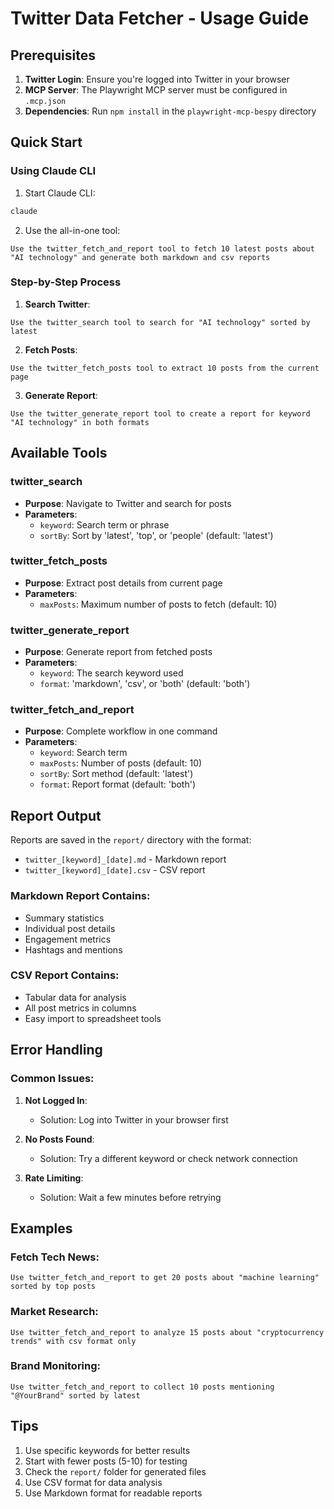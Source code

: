 # Twitter Data Fetcher - Usage Guide

## Prerequisites

1. **Twitter Login**: Ensure you're logged into Twitter in your browser
2. **MCP Server**: The Playwright MCP server must be configured in `.mcp.json`
3. **Dependencies**: Run `npm install` in the `playwright-mcp-bespy` directory

## Quick Start

### Using Claude CLI

1. Start Claude CLI:
```bash
claude
```

2. Use the all-in-one tool:
```
Use the twitter_fetch_and_report tool to fetch 10 latest posts about "AI technology" and generate both markdown and csv reports
```

### Step-by-Step Process

1. **Search Twitter**:
```
Use the twitter_search tool to search for "AI technology" sorted by latest
```

2. **Fetch Posts**:
```
Use the twitter_fetch_posts tool to extract 10 posts from the current page
```

3. **Generate Report**:
```
Use the twitter_generate_report tool to create a report for keyword "AI technology" in both formats
```

## Available Tools

### twitter_search
- **Purpose**: Navigate to Twitter and search for posts
- **Parameters**:
  - `keyword`: Search term or phrase
  - `sortBy`: Sort by 'latest', 'top', or 'people' (default: 'latest')

### twitter_fetch_posts
- **Purpose**: Extract post details from current page
- **Parameters**:
  - `maxPosts`: Maximum number of posts to fetch (default: 10)

### twitter_generate_report
- **Purpose**: Generate report from fetched posts
- **Parameters**:
  - `keyword`: The search keyword used
  - `format`: 'markdown', 'csv', or 'both' (default: 'both')

### twitter_fetch_and_report
- **Purpose**: Complete workflow in one command
- **Parameters**:
  - `keyword`: Search term
  - `maxPosts`: Number of posts (default: 10)
  - `sortBy`: Sort method (default: 'latest')
  - `format`: Report format (default: 'both')

## Report Output

Reports are saved in the `report/` directory with the format:
- `twitter_[keyword]_[date].md` - Markdown report
- `twitter_[keyword]_[date].csv` - CSV report

### Markdown Report Contains:
- Summary statistics
- Individual post details
- Engagement metrics
- Hashtags and mentions

### CSV Report Contains:
- Tabular data for analysis
- All post metrics in columns
- Easy import to spreadsheet tools

## Error Handling

### Common Issues:

1. **Not Logged In**: 
   - Solution: Log into Twitter in your browser first

2. **No Posts Found**:
   - Solution: Try a different keyword or check network connection

3. **Rate Limiting**:
   - Solution: Wait a few minutes before retrying

## Examples

### Fetch Tech News:
```
Use twitter_fetch_and_report to get 20 posts about "machine learning" sorted by top posts
```

### Market Research:
```
Use twitter_fetch_and_report to analyze 15 posts about "cryptocurrency trends" with csv format only
```

### Brand Monitoring:
```
Use twitter_fetch_and_report to collect 10 posts mentioning "@YourBrand" sorted by latest
```

## Tips

1. Use specific keywords for better results
2. Start with fewer posts (5-10) for testing
3. Check the `report/` folder for generated files
4. Use CSV format for data analysis
5. Use Markdown format for readable reports